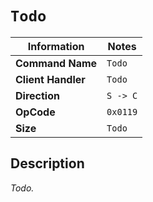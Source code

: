 # `Todo`

| Information               | Notes |
|---                        |---    |
| **Command Name**          | `Todo` |
| **Client Handler**        | `Todo` |
| **Direction**             | `S -> C` |
| **OpCode**                | `0x0119` |
| **Size**                  | `Todo` |

## Description

_Todo._
